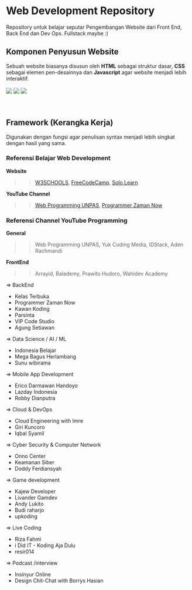 # Web Development Repository
Repository untuk belajar seputar Pengembangan Website dari Front End, Back End dan Dev Ops. Fullstack maybe :)

## Komponen Penyusun Website
Sebuah website biasanya disusun oleh <b>HTML</b> sebagai struktur dasar, <b>CSS</b> sebagai elemen pen-desainnya dan <b>Javascript</b> agar website menjadi lebih interaktif. <br><br>
<img src="https://img.shields.io/badge/HTML-orange?style=for-the-badge&logo=html&logoColor=orange" /> <img src="https://img.shields.io/badge/CSS-skyblue?style=for-the-badge&logo=css&logoColor=skyblue" /> <img src="https://img.shields.io/badge/JAVASCRIPT-yellow?style=for-the-badge&logo=html&logoColor=yellow" />
<br><br><br>
## Framework (Kerangka Kerja)
Digunakan dengan fungsi agar penulisan syntax menjadi lebih singkat dengan hasil yang sama.

### Referensi Belajar Web Development <br>
<b>Website</b> <br>
>> <a href="https://w3schools.com" target="_blank">W3SCHOOLS</a>, <a href="https://freecodecamp.com" target="_blank">FreeCodeCamp</a>, <a href="https://sololearn.com" target="_blank">Solo Learn</a> <br>

<b>YouTube Channel</b> <br>
>> <a href="https://youtube.com/webprogrammingunpas">Web Programming UNPAS</a>, <a href="https://www.youtube.com/c/ProgrammerZamanNow">Programmer Zaman Now</a>

### Referensi Channel YouTube Programming
<b>General</b>
>> Web Programming UNPAS, Yuk Coding Media, IDStack, Aden Rachmandi

<b>FrontEnd</b>
 >> Arrayid, Balademy, Prawito Hudoro, Wahidev Academy

=> BackEnd
 - Kelas Terbuka
 - Programmer Zaman Now
 - Kawan Koding
 - Parsinta
 - VIP Code Studio
 - Agung Setiawan

=> Data Science / AI / ML
 - Indonesia Belajar
 - Mega Bagus Herlambang
 - Sunu wibirama

=> Mobile App Development
 - Erico Darmawan Handoyo
 - Lazday Indonesia
 - Robby Dianputra

=> Cloud & DevOps
 - Cloud Engineering with Imre
 - Giri Kuncoro
 - Iqbal Syamil

=> Cyber Security & Computer Network
 - Onno Center
 - Keamanan Siber
 - Doddy Ferdiansyah

=> Game development
 - Kajew Developer
 - Livander Gamdev
 - Andy Lukito
 - Budi raharjo
 - upkoding

=> Live Coding
 - Riza Fahmi
 - i Did IT - Koding Aja Dulu
 - resir014

=> Podcast /interview
 - Insinyur Online
 - Design Chit-Chat with Borrys Hasian
